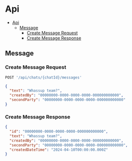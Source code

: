 # Api

- [Api](#api)
  - [Message](#message)
    - [Create Message Request](#create-message-request)
    - [Create Message Response](#create-message-response)

## Message

### Create Message Request

```js
POST '/api/chats/{chatId}/messages'
```

```json
{
  "text": "Whassup team?",
  "createdBy": "00000000-0000-0000-0000-000000000000",
  "secondParty": "00000000-0000-0000-0000-000000000000"
}
```

### Create Message Response

```json
{
  "id": "00000000-0000-0000-0000-000000000000",
  "text": "Whassup team?",
  "createdBy": "00000000-0000-0000-0000-000000000000",
  "secondParty": "00000000-0000-0000-0000-000000000000",
  "createdDateTime": "2024-04-10T00:00:00.000Z"
}
```
